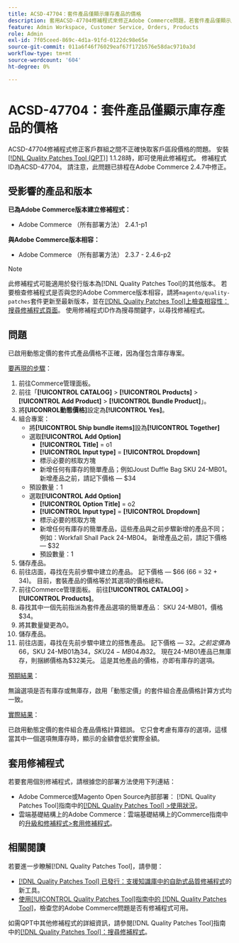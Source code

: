 ```yaml
---
title: ACSD-47704：套件產品僅顯示庫存產品的價格
description: 套用ACSD-47704修補程式來修正Adobe Commerce問題，若套件產品僅顯示庫存產品的價格。
feature: Admin Workspace, Customer Service, Orders, Products
role: Admin
exl-id: 7f05ceed-869c-4d1a-91fd-0122dc98e65e
source-git-commit: 011a6f46f76029eaf67f172b576e58dac9710a3d
workflow-type: tm+mt
source-wordcount: '604'
ht-degree: 0%

---
```


# ACSD-47704：套件產品僅顯示庫存產品的價格

ACSD-47704修補程式修正客戶群組之間不正確快取客戶區段價格的問題。 安裝[[!DNL Quality Patches Tool (QPT)]](https://experienceleague.adobe.com/en/docs/commerce-operations/tools/quality-patches-tool/quality-patches-tool-to-self-serve-quality-patches) 1.1.28時，即可使用此修補程式。 修補程式ID為ACSD-47704。 請注意，此問題已排程在Adobe Commerce 2.4.7中修正。

## 受影響的產品和版本

**已為Adobe Commerce版本建立修補程式：**

* Adobe Commerce （所有部署方法） 2.4.1-p1

**與Adobe Commerce版本相容：**

* Adobe Commerce （所有部署方法） 2.3.7 - 2.4.6-p2

>[!NOTE]
>
>此修補程式可能適用於發行版本為[!DNL Quality Patches Tool]的其他版本。 若要檢查修補程式是否與您的Adobe Commerce版本相容，請將`magento/quality-patches`套件更新至最新版本，並在[[!DNL Quality Patches Tool]上檢查相容性：搜尋修補程式頁面](https://experienceleague.adobe.com/tools/commerce-quality-patches/index.html)。 使用修補程式ID作為搜尋關鍵字，以尋找修補程式。

## 問題

已啟用動態定價的套件式產品價格不正確，因為僅包含庫存專案。

<u>要再現的步驟</u>：

1. 前往Commerce管理面板。
1. 前往「**[!UICONTROL CATALOG]** > **[!UICONTROL Products]** > **[!UICONTROL Add Product]** > **[!UICONTROL Bundle Product]**」。
1. 將&#x200B;**[UICONROL動態價格]**&#x200B;設定為&#x200B;**[!UICONTROL Yes]**。
1. 組合專案：
   * 將&#x200B;**[!UICONTROL Ship bundle items]**&#x200B;設為&#x200B;**[!UICONTROL Together]**
   * 選取&#x200B;**[!UICONTROL Add Option]**
      * **[!UICONTROL Title]** = o1
      * **[!UICONTROL Input type]** = **[!UICONTROL Dropdown]**
      * 標示必要的核取方塊
      * 新增任何有庫存的簡單產品；例如Joust Duffle Bag SKU 24-MB01。 新增產品之前，請記下價格 — $34
   * 預設數量：1
   * 選取&#x200B;**[!UICONTROL Add Option]**
      * **[!UICONTROL Option Title]** = o2
      * **[!UICONTROL Input type]** = **[!UICONTROL Dropdown]**
      * 標示必要的核取方塊
      * 新增任何有庫存的簡單產品，這些產品與之前步驟新增的產品不同；例如：Workfall Shall Pack 24-MB04。 新增產品之前，請記下價格 — $32
      * 預設數量：1
1. 儲存產品。
1. 前往店面，尋找在先前步驟中建立的產品。 記下價格 — $66
(66 = 32 + 34)。
目前，套裝產品的價格等於其選項的價格總和。
1. 前往Commerce管理面板。 前往&#x200B;**[!UICONTROL CATALOG]** > **[!UICONTROL Products]**。
1. 尋找其中一個先前指派為套件產品選項的簡單產品：
SKU 24-MB01，價格$34。
1. 將其數量變更為0。
1. 儲存產品。
1. 前往店面，尋找在先前步驟中建立的搭售產品。 記下價格 — $32。 之前定價為$66，SKU 24-MB01為$34，SKU 24-MB04為$32。 現在24-MB01產品已無庫存，則捆綁價格為$32美元。 這是其他產品的價格，亦即有庫存的選項。

<u>預期結果</u>：

無論選項是否有庫存或無庫存，啟用「動態定價」的套件組合產品價格計算方式均一致。

<u>實際結果</u>：

已啟用動態定價的套件組合產品價格計算錯誤。 它只會考慮有庫存的選項，這樣當其中一個選項無庫存時，顯示的金額會低於實際金額。

## 套用修補程式

若要套用個別修補程式，請根據您的部署方法使用下列連結：

* Adobe Commerce或Magento Open Source內部部署： [!DNL Quality Patches Tool]指南中的[[!DNL Quality Patches Tool] >使用狀況](/help/tools/quality-patches-tool/usage.md)。
* 雲端基礎結構上的Adobe Commerce：雲端基礎結構上的Commerce指南中的[升級和修補程式>套用修補程式](https://experienceleague.adobe.com/docs/commerce-cloud-service/user-guide/develop/upgrade/apply-patches.html)。

## 相關閱讀

若要進一步瞭解[!DNL Quality Patches Tool]，請參閱：

* [[!DNL Quality Patches Tool] 已發行：支援知識庫中的自助式品質修補程式](https://experienceleague.adobe.com/en/docs/commerce-operations/tools/quality-patches-tool/quality-patches-tool-to-self-serve-quality-patches)的新工具。
* [使用[!UICONTROL Quality Patches Tool]指南中的 [!DNL Quality Patches Tool]](/help/tools/quality-patches-tool/patches-available-in-qpt/check-patch-for-magento-issue-with-magento-quality-patches.md)，檢查您的Adobe Commerce問題是否有修補程式可用。


如需QPT中其他修補程式的詳細資訊，請參閱[!DNL Quality Patches Tool]指南中的[[!DNL Quality Patches Tool]：搜尋修補程式](https://experienceleague.adobe.com/tools/commerce-quality-patches/index.html)。
